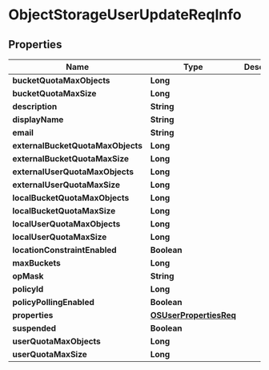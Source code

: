 # ObjectStorageUserUpdateReqInfo

## Properties
Name | Type | Description | Notes
------------ | ------------- | ------------- | -------------
**bucketQuotaMaxObjects** | **Long** |  |  [optional]
**bucketQuotaMaxSize** | **Long** |  |  [optional]
**description** | **String** |  |  [optional]
**displayName** | **String** |  |  [optional]
**email** | **String** |  |  [optional]
**externalBucketQuotaMaxObjects** | **Long** |  |  [optional]
**externalBucketQuotaMaxSize** | **Long** |  |  [optional]
**externalUserQuotaMaxObjects** | **Long** |  |  [optional]
**externalUserQuotaMaxSize** | **Long** |  |  [optional]
**localBucketQuotaMaxObjects** | **Long** |  |  [optional]
**localBucketQuotaMaxSize** | **Long** |  |  [optional]
**localUserQuotaMaxObjects** | **Long** |  |  [optional]
**localUserQuotaMaxSize** | **Long** |  |  [optional]
**locationConstraintEnabled** | **Boolean** |  |  [optional]
**maxBuckets** | **Long** |  |  [optional]
**opMask** | **String** |  |  [optional]
**policyId** | **Long** |  |  [optional]
**policyPollingEnabled** | **Boolean** |  |  [optional]
**properties** | [**OSUserPropertiesReq**](OSUserPropertiesReq.md) |  |  [optional]
**suspended** | **Boolean** |  |  [optional]
**userQuotaMaxObjects** | **Long** |  |  [optional]
**userQuotaMaxSize** | **Long** |  |  [optional]
